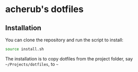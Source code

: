 # acherub's dotfiles

## Installation

You can clone the repository and run the script to install:

```bash
source install.sh
```

The installation is to copy dotfiles from the project folder, say `~/Projects/dotfiles`, to `~`

